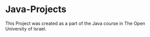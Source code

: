 # Java-Projects
This Project was created as a part of the Java course in The Open University of Israel.
